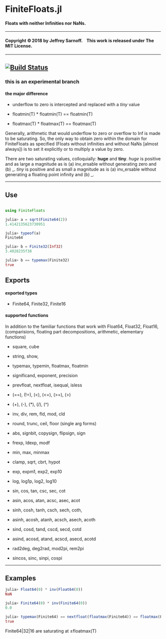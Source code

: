 # FiniteFloats.jl

#### Floats with neither Infinities nor NaNs.


----

#### Copyright ©&thinsp;2018 by Jeffrey Sarnoff. &nbsp;&nbsp; This work is released under The MIT License.


-----

[![Build Status](https://travis-ci.org/JeffreySarnoff/FiniteFloats.jl.svg?branch=master)](https://travis-ci.org/JeffreySarnoff/FiniteFloats.jl)
----

### this is an experimental branch
#### the major difference
- underflow to zero is intercepted and replaced with a _tiny_ value

- floatmin(T) * floatmin(T) == floatmin(T)
- floatmax(T) * floatmax(T) == floatmax(T)

Generally, arithmetic that would underflow to zero or overflow to Inf is made to be saturating.
So, the only way to obtain zero within the domain for FiniteFloats as specified (Floats without
infinities and without NaNs [almost always]) is to set it explicitly or to multiply a value by zero.

There are two saturating values, colloquially: __huge__ and __tiny__.  _huge_ is positive and
as large a magnitude as is (a) inv_ersable without generating zero and (b) _. 
_tiny_ is positive and as small a magnitude as is (a) inv_ersable without generating a floating point
infinity and (b) _.

----

## Use
```julia

using FiniteFloats

julia> a = sqrt(Finite64(2))
1.4142135623730951

julia> typeof(a)
Finite64

julia> b = Finite32(Inf32)
3.4028235f38

julia> b == typemax(Finite32)
true
```

## Exports

#### exported types

- Finite64, Finite32, Finite16

#### supported functions

In addition to the familiar functions that work with Float64, Float32, Float16,    
(comparisions, floating part decompositions, arithmetic, elementary functions)

-    square, cube

-    string, show, 
-    typemax, typemin, floatmax, floatmin
    
-    significand, exponent, precision
-    prevfloat, nextfloat, isequal, isless
    
-    (==), (!=), (<), (<=), (>=), (>)
-    (+), (-), (*), (/), (^)
    
-    inv, div, rem, fld, mod, cld

-    round, trunc, ceil, floor (single arg forms)
    
-    abs, signbit, copysign, flipsign, sign
-    frexp, ldexp, modf
    
-    min, max, minmax
-    clamp, sqrt, cbrt, hypot
    
-    exp, expm1, exp2, exp10
-    log, log1p, log2, log10
 
-    sin, cos, tan, csc, sec, cot
-    asin, acos, atan, acsc, asec, acot

-    sinh, cosh, tanh, csch, sech, coth,
-    asinh, acosh, atanh, acsch, asech, acoth


-    sind, cosd, tand, cscd, secd, cotd
-    asind, acosd, atand, acscd, asecd, acotd

-    rad2deg, deg2rad, mod2pi, rem2pi
-    sincos, sinc, sinpi, cospi


----

## Examples
```julia
julia> Float64(0) * inv(Float64(0))
NaN

julia> Finite64(0) * inv(Finite64(0))
0.0

julia> typemax(Finite64) == nextfloat(floatmax(Finite64)) == floatmax(Finite64)
true
```

Finite64|32|16 are saturating at ±floatmax(T) 
